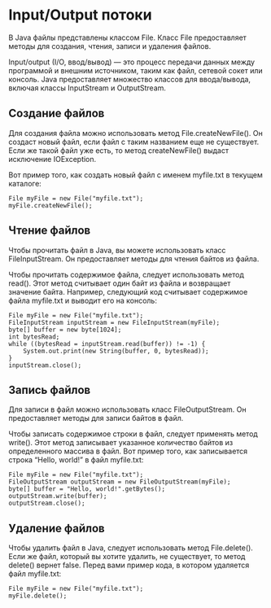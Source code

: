 # Input/Output потоки

В Java файлы представлены классом File. Класс File предоставляет методы для создания, чтения, записи и удаления файлов.

Input/output (I/O, ввод/вывод) — это процесс передачи данных между программой и внешним источником, таким как файл, сетевой сокет или консоль. Java предоставляет множество классов для ввода/вывода, включая классы InputStream и OutputStream.

## Создание файлов
Для создания файла можно использовать метод File.createNewFile(). Он создаст новый файл, если файл с таким названием еще не существует. Если же такой файл уже есть, то метод createNewFile() выдаст исключение IOException.

Вот пример того, как создать новый файл с именем myfile.txt в текущем каталоге:

    File myFile = new File("myfile.txt");
    myFile.createNewFile();

## Чтение файлов
Чтобы прочитать файл в Java, вы можете использовать класс FileInputStream. Он предоставляет методы для чтения байтов из файла.

Чтобы прочитать содержимое файла, следует использовать метод read(). Этот метод считывает один байт из файла и возвращает значение байта. Например, следующий код считывает содержимое файла myfile.txt и выводит его на консоль:

    File myFile = new File("myfile.txt");
    FileInputStream inputStream = new FileInputStream(myFile);
    byte[] buffer = new byte[1024];
    int bytesRead;
    while ((bytesRead = inputStream.read(buffer)) != -1) {
        System.out.print(new String(buffer, 0, bytesRead));
    }
    inputStream.close();

## Запись файлов
Для записи в файл можно использовать класс FileOutputStream. Он предоставляет методы для записи байтов в файл.

Чтобы записать содержимое строки в файл, следует применять метод write(). Этот метод записывает указанное количество байтов из определенного массива в файл. Вот пример того, как записывается строка “Hello, world!” в файл myfile.txt:

    File myFile = new File("myfile.txt");
    FileOutputStream outputStream = new FileOutputStream(myFile);
    byte[] buffer = "Hello, world!".getBytes();
    outputStream.write(buffer);
    outputStream.close();

## Удаление файлов
Чтобы удалить файл в Java, следует использовать метод File.delete(). Если же файл, который вы хотите удалить, не существует, то метод delete() вернет false. Перед вами пример кода, в котором удаляется файл myfile.txt:

    File myFile = new File("myfile.txt");
    myFile.delete();
